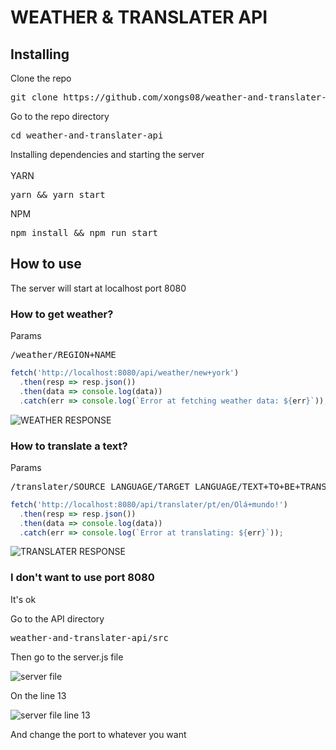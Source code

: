 # WEATHER & TRANSLATER API

## Installing
<summary><span>Clone the repo</span></summary>
<pre>git clone https://github.com/xongs08/weather-and-translater-api.git</pre>
<summary><span>Go to the repo directory</span></summary>
<pre>cd weather-and-translater-api</pre>
<summary><span>Installing dependencies and starting the server</span></summary>
<div>
  <br>
  YARN
  <pre>yarn && yarn start</pre>
  NPM
  <pre>npm install && npm run start</pre>
</div>

## How to use
The server will start at localhost port 8080
### How to get weather?
<span>Params</span>
<pre>/weather/REGION+NAME</pre>
```js
fetch('http://localhost:8080/api/weather/new+york')
  .then(resp => resp.json())
  .then(data => console.log(data))
  .catch(err => console.log(`Error at fetching weather data: ${err}`));
```
<img alt="WEATHER RESPONSE" src="https://i.imgur.com/no6dtqL.png">

### How to translate a text?
<span>Params</span>
<pre>/translater/SOURCE_LANGUAGE/TARGET_LANGUAGE/TEXT+TO+BE+TRANSLATED</pre>
```js
fetch('http://localhost:8080/api/translater/pt/en/Olá+mundo!')
  .then(resp => resp.json())
  .then(data => console.log(data))
  .catch(err => console.log(`Error at translating: ${err}`));
```
<img alt="TRANSLATER RESPONSE" src="https://i.imgur.com/md9sPAE.png">

### I don't want to use port 8080
<p>It's ok</p>
<summary><span>Go to the API directory</span></summary>
<pre>weather-and-translater-api/src</pre>
<p>Then go to the server.js file</p>
<img alt="server file" src="https://i.imgur.com/h0LzYJ3.png">
<p>On the line 13</p>
<img alt="server file line 13" src="https://i.imgur.com/secduhy.png">
<p>And change the port to whatever you want<p>
